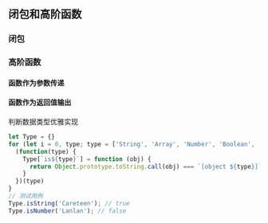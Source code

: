 ## 闭包和高阶函数

### 闭包

### 高阶函数

#### 函数作为参数传递

#### 函数作为返回值输出

判断数据类型优雅实现

```js
let Type = {}
for (let i = 0, type; type = ['String', 'Array', 'Number', 'Boolean', 'Function'][i++];) {
  (function(type) {
    Type[`is${type}`] = function (obj) {
      return Object.prototype.toString.call(obj) === `[object ${type}]`
    }
  })(type)
}
// 测试用例
Type.isString('Careteen'); // true
Type.isNumber('Lanlan'); // false
```

